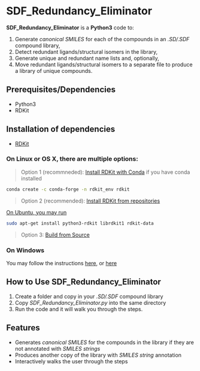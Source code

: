 # SDF_Redundancy_Eliminator

**SDF_Redundancy_Eliminator** is a **Python3** code to: 
 1. Generate *canonical SMILES* for each of the compounds in an *.SD/.SDF* compound library, 
 2. Detect redundant ligands/structural isomers in the library,  
 3. Generate unique and redundant name lists and, optionally,  
 4. Move redundant ligands/structural isomers to a separate file to produce a library of unique compounds.


## Prerequisites/Dependencies

* Python3
* RDKit

## Installation of dependencies
* [RDKit](https://www.rdkit.org/docs/Install.html)

### On Linux or OS X, there are multiple options:
> Option 1 (recommneded): [Install RDKit with Conda](https://www.rdkit.org/docs/Install.html#how-to-install-rdkit-with-conda) if you have conda installed

```bash
conda create -c conda-forge -n rdkit_env rdkit
```

> Option 2 (recommended): [Install RDKit from repositories](https://www.rdkit.org/docs/Install.html#installation-from-repositories)

  [On Ubuntu, you may run](https://www.rdkit.org/docs/Install.html#ubuntu-12-04-and-later)

 ```bash
sudo apt-get install python3-rdkit librdkit1 rdkit-data
```

> Option 3: [Build from Source](https://www.rdkit.org/docs/Install.html#building-from-source)

### On Windows
You may follow the instructions [here](https://www.rdkit.org/docs/Install.html#windows), or [here](https://www.rdkit.org/docs/Install.html#cross-platform-under-anaconda-python-fastest-install)

## How to Use SDF_Redundancy_Eliminator
1. Create a folder and copy in your *.SD/.SDF* compound library
2. Copy *SDF_Redundancy_Eliminator.py* into the same directory
3. Run the code and it will walk you through the steps.


## Features
* Generates *canonical SMILES* for the compounds in the library if they are not annotated with *SMILES strings*
* Produces another copy of the library with *SMILES string* annotation
* Interactively walks the user through the steps